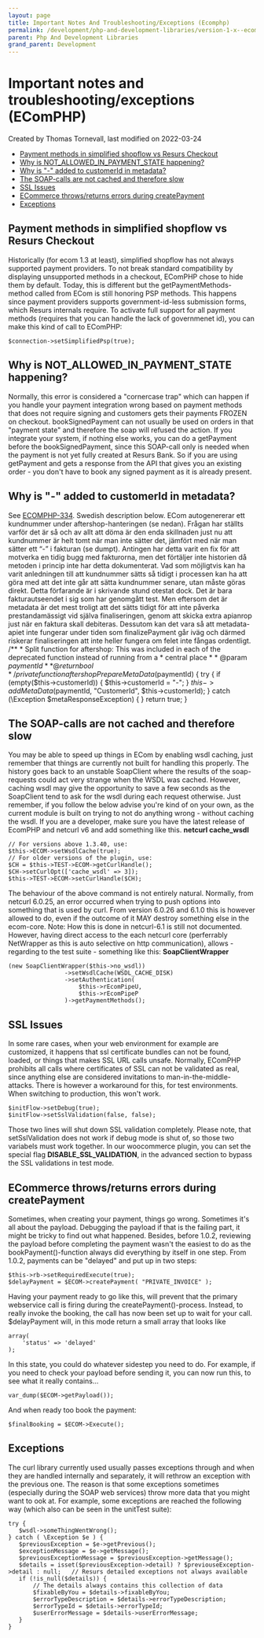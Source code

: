 ```yaml
---
layout: page
title: Important Notes And Troubleshooting/Exceptions (Ecomphp)
permalink: /development/php-and-development-libraries/version-1-x--ecomphp-/7438497/
parent: Php And Development Libraries
grand_parent: Development
---
```




# Important notes and troubleshooting/exceptions (EComPHP) 
Created by Thomas Tornevall, last modified on 2022-03-24
- [Payment methods in simplified shopflow vs Resurs
  Checkout](#Importantnotesandtroubleshooting/exceptions(EComPHP)-PaymentmethodsinsimplifiedshopflowvsResursCheckout)
- [Why is NOT_ALLOWED_IN_PAYMENT_STATE
  happening?](#Importantnotesandtroubleshooting/exceptions(EComPHP)-WhyisNOT_ALLOWED_IN_PAYMENT_STATEhappening?)
- [Why is "-" added to customerId in
  metadata?](#Importantnotesandtroubleshooting/exceptions(EComPHP)-Whyis%22-%22addedtocustomerIdinmetadata?)
- [The SOAP-calls are not cached and therefore
  slow](#Importantnotesandtroubleshooting/exceptions(EComPHP)-TheSOAP-callsarenotcachedandthereforeslow)
- [SSL
  Issues](#Importantnotesandtroubleshooting/exceptions(EComPHP)-SSLIssues)
- [ECommerce throws/returns errors during
  createPayment](#Importantnotesandtroubleshooting/exceptions(EComPHP)-ECommercethrows/returnserrorsduringcreatePayment)
- [Exceptions](#Importantnotesandtroubleshooting/exceptions(EComPHP)-Exceptions)
## Payment methods in simplified shopflow vs Resurs Checkout
Historically (for ecom 1.3 at least), simplified shopflow has not always
supported payment providers. To not break standard compatibility by
displaying unsupported methods in a checkout, EComPHP chose to hide them
by default. Today, this is different but the getPaymentMethods-method
called from ECom is still honoring PSP methods. This happens since
payment providers supports government-id-less submission forms, which
Resurs internals require. To activate full support for all payment
methods (requires that you can handle the lack of governmenet id), you
can make this kind of call to EComPHP:
``` syntaxhighlighter-pre
$connection->setSimplifiedPsp(true);
```
## Why is NOT_ALLOWED_IN_PAYMENT_STATE happening?
Normally, this error is considered a "cornercase trap" which can happen
if you handle your payment integration wrong based on payment methods
that does not require signing and customers gets their payments FROZEN
on checkout. bookSignedPayment can not usually be used on orders in that
"payment state" and therefore the soap will refused the action. If you
integrate your system, if nothing else works, you can do a getPayment
before the bookSignedPayment, since this SOAP-call only is needed when
the payment is not yet fully created at Resurs Bank. So if you are using
getPayment and gets a response from the API that gives you an existing
order - you don't have to book any signed payment as it is already
present.
## Why is "-" added to customerId in metadata?
See
[ECOMPHP-334](https://resursbankplugins.atlassian.net/browse/ECOMPHP-334).
Swedish description below.
ECom autogenererar ett kundnummer under aftershop-hanteringen (se
nedan). Frågan har ställts varför det är så och av allt att döma är den
enda skillnaden just nu att kundnummer är helt tomt när man inte sätter
det, jämfört med när man sätter ett “-” i fakturan (se dumpt). Antingen
har detta varit en fix för att motverka en tidig bugg med fakturorna,
men det förtäljer inte historien då metoden i princip inte har detta
dokumenterat.
Vad som möjligtvis kan ha varit anledningen till att kundnummer sätts så
tidigt i processen kan ha att göra med att det inte går att sätta
kundnummer senare, utan måste göras direkt. Detta förfarande är i
skrivande stund otestat dock. Det är bara fakturautseendet i sig som har
genomgått test. Men eftersom det är metadata är det mest troligt att det
sätts tidigt för att inte påverka prestandamässigt vid själva
finaliseringen, genom att skicka extra apianrop just när en faktura
skall debiteras. Dessutom kan det vara så att metadata-apiet inte
fungerar under tiden som finalizePayment går iväg och därmed riskerar
finaliseringen att inte heller fungera om felet inte fångas ordentligt.
        /**
         * Split function for aftershop: This was included in each of the deprecated function instead of running from a
         * central place
         *
         * @param $paymentId
         *
         * @return bool
         */
        private function aftershopPrepareMetaData($paymentId)
        {
            try {
                if (empty($this->customerId)) {
                    $this->customerId = "-";
                }
                $this->addMetaData($paymentId, "CustomerId", $this->customerId);
            } catch (\Exception $metaResponseException) {
            }
            return true;
        }
  
## The SOAP-calls are not cached and therefore slow
You may be able to speed up things in ECom by enabling wsdl caching,
just remember that things are currently not built for handling this
properly. The history goes back to an unstable SoapClient where the
results of the soap-requests could act very strange when the WSDL was
cached. However, caching wsdl may give the opportunity to save a few
seconds as the SoapClient tend to ask for the wsdl during each request
otherwise. Just remember, if you follow the below advise you're kind of
on your own, as the current module is built on trying to not do anything
wrong - without caching the wsdl.
If you are a developer, make sure you have the latest release of EcomPHP
and netcurl v6 and add something like this.
**netcurl cache_wsdl**
``` syntaxhighlighter-pre
// For versions above 1.3.40, use:
$this->ECOM->setWsdlCache(true);
// For older versions of the plugin, use:
$CH = $this->TEST->ECOM->getCurlHandle();
$CH->setCurlOpt(['cache_wsdl' => 3]);
$this->TEST->ECOM->setCurlHandle($CH);
```
The behaviour of the above command is not entirely natural. Normally,
from netcurl 6.0.25, an error occurred when trying to push options into
something that is used by curl. From version 6.0.26 and 6.1.0 this is
however allowed to do, even if the outcome of it MAY destroy something
else in the ecom-core.
Note: How this is done in netcurl-6.1 is still not documented. However,
having direct access to the each netcurl core (perferrably NetWrapper as
this is auto selective on http communication), allows - regarding to the
test suite - something like this:
**SoapClientWrapper**
``` syntaxhighlighter-pre
(new SoapClientWrapper($this->no_wsdl))
                ->setWsdlCache(WSDL_CACHE_DISK)
                ->setAuthentication(
                    $this->rEcomPipeU,
                    $this->rEcomPipeP
                )->getPaymentMethods();
```
  
## SSL Issues
In some rare cases, when your web environment for example are
customized, it happens that ssl certificate bundles can not be found,
loaded, or things that makes SSL URL calls unsafe. Normally, EComPHP
prohibits all calls where certificates of SSL can not be validated as
real, since anything else are considered invitations to
man-in-the-middle-attacks. There is however a workaround for this, for
test environments. When switching to production, this won't work.
``` syntaxhighlighter-pre
$initFlow->setDebug(true);
$initFlow->setSslValidation(false, false);
```
Those two lines will shut down SSL validation completely. Please note,
that setSslValidation does not work if debug mode is shut of, so those
two variabels must work together. In our woocommerce plugin, you can set
the special flag **DISABLE_SSL_VALIDATION**, in the advanced section to
bypass the SSL validations in test mode.
## ECommerce throws/returns errors during createPayment
Sometimes, when creating your payment, things go wrong. Sometimes it's
all about the payload. Debugging the payload if that is the failing
part, it might be tricky to find out what happened. Besides, before
1.0.2, reviewing the payload before completing the payment wasn't the
easiest to do as the bookPayment()-function always did everything by
itself in one step. From 1.0.2, payments can be "delayed" and put up in
two steps:
``` syntaxhighlighter-pre
$this->rb->setRequiredExecute(true);
$delayPayment = $ECOM->createPayment( "PRIVATE_INVOICE" );
```
Having your payment ready to go like this, will prevent that the primary
webservice call is firing during the createPayment()-process. Instead,
to really invoke the booking, the call has now been set up to wait for
your call. \$delayPayment will, in this mode return a small array that
looks like
``` syntaxhighlighter-pre
array(
    'status' => 'delayed'
);
```
In this state, you could do whatever sidestep you need to do. For
example, if you need to check your payload before sending it, you can
now run this, to see what it really contains...
``` syntaxhighlighter-pre
var_dump($ECOM->getPayload());
```
And when ready too book the payment:
``` syntaxhighlighter-pre
$finalBooking = $ECOM->Execute();
```
## Exceptions
The curl library currently used usually passes exceptions through and
when they are handled internally and separately, it will rethrow an
exception with the previous one. The reason is that some exceptions
sometimes (especially during the SOAP web services) throw more data that
you might want to ook at. For example, some exceptions are reached the
following way (which also can be seen in the unitTest suite):
``` syntaxhighlighter-pre
try {
   $wsdl->someThingWentWrong();
} catch ( \Exception $e ) {
   $previousException = $e->getPrevious();
   $exceptionMessage = $e->getMessage();
   $previousExceptionMessage = $previousException->getMessage();
   $details = isset($previousException->detail) ? $previouseException->detail : null;   // Resurs detailed exceptions not always available
   if (!is_null($details)) {
       // The details always contains this collection of data
       $fixableByYou = $details->fixableByYou;
       $errorTypeDescription = $details->errorTypeDescription;
       $errorTypeId = $details->errorTypeId;
       $userErrorMessage = $details->userErrorMessage;
   }
}
```
